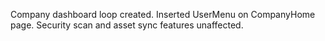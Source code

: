 Company dashboard loop created.
Inserted UserMenu on CompanyHome page.
Security scan and asset sync features unaffected.
